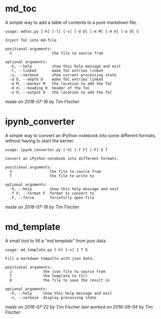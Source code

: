 # md_toc
A simple way to add a table of contents to a pure markdown file.

```
usage: mdtoc.py [-h] [-l] [-v] [-d D] [-m M] [-H H] [-o O] S

Inject ToC into md-file

positional arguments:
  S                  the file to source from

optional arguments:
  -h, --help         show this help message and exit
  -l, --linked       make ToC entries linked
  -v, --verbose      show current processing state
  -d D, --depth D    make ToC entries linked
  -m M, --marker M   the location to add the ToC
  -H H, --heading H  header of the ToC
  -o O, --output O   the location to add the ToC
```
*made on 2018-07-16 by Tim Fischer*

# ipynb_converter
A simple way to convert an iPython notebook into some different formats, without having to start the kernel.

```
usage: ipynb_converter.py [-h] [-f F] [-F] S T

Convert an iPython notebook into different formats.

positional arguments:
  S                 the file to source from
  T                 the file to write to

optional arguments:
  -h, --help        show this help message and exit
  -f F, --format F  format to convert to
  -F, --force       forcefully open file
```
*made on 2018-07-18 by Tim Fischer*

# md_template
A small tool to fill a "*md template*" from json data.

```
usage: md_template.py [-h] [-v] J T O

Fill a markdown tempalte with json data.

positional arguments:
  J              the json file to source from
  T              the template to fill
  O              the file to save the result in

optional arguments:
  -h, --help     show this help message and exit
  -v, --verbose  display processing state
```
*made on 2018-07-22 by Tim Fischer*
*last worked on 2018-08-04 by Tim Fischer*

